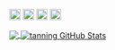 [<img src='https://cdn.jsdelivr.net/npm/simple-icons@3.0.1/icons/stackshare.svg' alt='linkedin' height='20'>](https://stackshare.io/taneung/) [<img src='https://cdn.jsdelivr.net/npm/simple-icons@3.0.1/icons/instagram.svg' alt='instagram' height='20'>](https://www.instagram.com/taneung/) [<img src='https://cdn.jsdelivr.net/npm/simple-icons@3.0.1/icons/twitter.svg' alt='twitter' height='20'>](https://twitter.com/taneung) [<img src='https://cdn.jsdelivr.net/npm/simple-icons@3.0.1/icons/youtube.svg' alt='website' height='20'>](https://www.youtube.com/c/NeungPoowanai)

<a href="https://github.com/taneung/neung">
  <img align="center" src="https://github-readme-stats.vercel.app/api/top-langs/?username=taneung&count_private=true&title_color=ffffff&text_color=c9cacc&icon_color=2bbc8a&bg_color=1d1f21" />
</a>
<a href="https://github.com/taneung/neung">
  <img align="center" src="https://github-readme-stats.vercel.app/api?username=taneung&show_icons=true&line_height=27&count_private=true&title_color=ffffff&text_color=c9cacc&icon_color=2bbc8a&bg_color=1d1f21" alt="tanning GitHub Stats" />
</a>
